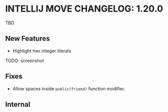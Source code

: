 # INTELLIJ MOVE CHANGELOG: 1.20.0

TBD

## New Features

* Highlight hex integer literals 

TODO: screenshot

## Fixes

* Allow spaces inside `public(friend)` function modifier.

## Internal

